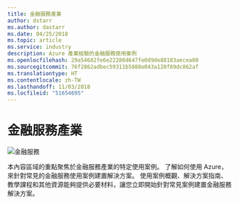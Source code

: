 ```yaml
---
title: 金融服務產業
author: dstarr
ms.author: dastarr
ms.date: 04/25/2018
ms.topic: article
ms.service: industry
description: Azure 產業經驗的金融服務使用案例
ms.openlocfilehash: 29a54682fe6e22280d647fe0d9de88183aecea08
ms.sourcegitcommit: 76f2862adbec59311b5888e043a120f89dc862af
ms.translationtype: HT
ms.contentlocale: zh-TW
ms.lasthandoff: 11/03/2018
ms.locfileid: "51654695"
---
```

# <a name="financial-services-industry"></a>金融服務產業

![金融服務](./assets/index-assets/financial-services.png)

本內容區域的重點聚焦於金融服務產業的特定使用案例。 了解如何使用 Azure，來針對常見的金融服務使用案例建置解決方案。 使用案例概觀、解決方案指南、教學課程和其他資源能夠提供必要材料，讓您立即開始針對常見案例建置金融服務解決方案。
